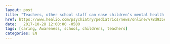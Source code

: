```yaml
---
layout: post
title: "Teachers, other school staff can ease children’s mental health issues"
href: https://www.healio.com/psychiatry/pediatrics/news/online/%7Bd935e8bd-4125-4629-8462-48e2496ca981%7D/teachers-other-school-staff-can-ease-childrens-mental-health-issues
date:   2017-10-28 12:00:00 -0500
tags: [caring, Awareness, school, childrens, teachers]
categories: EN
---
```

